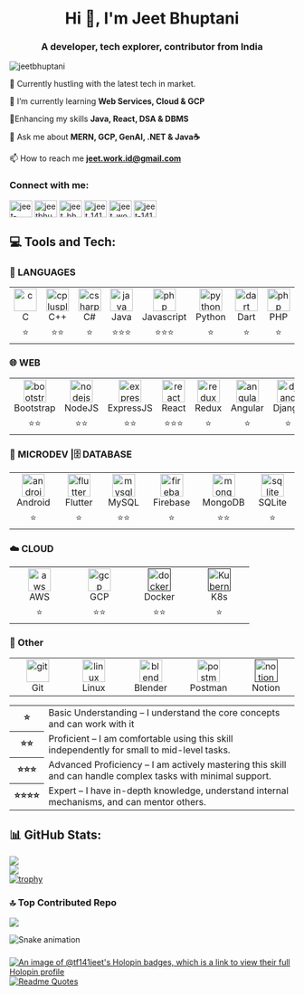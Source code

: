 <h1 align="center">Hi 👋, I'm Jeet Bhuptani</h1>
<h3 align="center">A developer, tech explorer, contributor from India</h3>

<p align="left"> <img src="https://komarev.com/ghpvc/?username=jeetbhuptani&label=Profile%20views&color=0e75b6&style=flat" alt="jeetbhuptani" /> </p>

🔭 Currently hustling with the latest tech in market.

🌱 I’m currently learning **Web Services, Cloud & GCP**

🌟Enhancing my skills **Java, React, DSA & DBMS**

💬 Ask me about **MERN, GCP, GenAI, .NET & Java☕**

📫 How to reach me **jeet.work.id@gmail.com**

<h3 align="left">Connect with me:</h3>
<p align="left">
<a href="https://codepen.io/jeet-bhuptani" target="blank"><img align="center" src="https://raw.githubusercontent.com/rahuldkjain/github-profile-readme-generator/master/src/images/icons/Social/codepen.svg" alt="jeet-bhuptani" height="30" width="40" /></a>
<a href="https://twitter.com/jeetbhuptani" target="blank"><img align="center" src="https://raw.githubusercontent.com/rahuldkjain/github-profile-readme-generator/master/src/images/icons/Social/twitter.svg" alt="jeetbhuptani" height="30" width="40" /></a>
<a href="https://instagram.com/jeet_bhuptani" target="blank"><img align="center" src="https://raw.githubusercontent.com/rahuldkjain/github-profile-readme-generator/master/src/images/icons/Social/instagram.svg" alt="jeet_bhuptani" height="30" width="40" /></a>
<a href="https://www.codechef.com/users/jeet_141" target="blank"><img align="center" src="https://cdn.jsdelivr.net/npm/simple-icons@3.1.0/icons/codechef.svg" alt="jeet_141" height="30" width="40" /></a>
<a href="https://www.hackerrank.com/jeet_work_id" target="blank"><img align="center" src="https://raw.githubusercontent.com/rahuldkjain/github-profile-readme-generator/master/src/images/icons/Social/hackerrank.svg" alt="jeet_work_id" height="30" width="40" /></a>
<a href="https://www.leetcode.com/jeet-141" target="blank"><img align="center" src="https://raw.githubusercontent.com/rahuldkjain/github-profile-readme-generator/master/src/images/icons/Social/leet-code.svg" alt="jeet-141" height="30" width="40" /></a>
</p>

## 💻 Tools and Tech:
### 📃 LANGUAGES
<table>
  <tr align="center">
    <td width="90">
      <a href="https://www.cprogramming.com/" target="_blank" rel="noreferrer"> <img src="https://skillicons.dev/icons?i=c" alt="c" width="40" height="40"/> </a>
      <br>C
    </td>
    <td width="90">
      <a href="https://www.w3schools.com/cpp/" target="_blank" rel="noreferrer"> <img src="https://skillicons.dev/icons?i=cpp" alt="cplusplus" width="40" height="40"/> </a>
      <br>C++
    </td>
    <td width="90">
      <a href="https://www.w3schools.com/cs/" target="_blank" rel="noreferrer"> <img src="https://skillicons.dev/icons?i=cs" alt="csharp" width="40" height="40"/> </a> 
      <br>C#
    </td>
    <td width="90">
      <a href="https://www.java.com" target="_blank" rel="noreferrer"> <img src="https://skillicons.dev/icons?i=java" alt="java" width="40" height="40"/> </a>
      <br>Java
    </td>
    <td width="90">
      <a href="https://www.php.net" target="_blank" rel="noreferrer"> <img src="https://skillicons.dev/icons?i=javascript" alt="php" width="40" height="40"/> </a>
      <br>Javascript
    </td>
    <td width="90">
      <a href="https://www.python.org" target="_blank" rel="noreferrer"> <img src="https://skillicons.dev/icons?i=python" alt="python" width="40" height="40"/> </a> 
      <br>Python
    </td>
    <td width="90">
        <a href="https://dart.dev" target="_blank" rel="noreferrer"> <img src="https://skillicons.dev/icons?i=dart" alt="dart" width="40" height="40"/> </a>
      <br>Dart
    </td>
    <td width="90">
      <a href="https://www.php.net" target="_blank" rel="noreferrer"> <img src="https://skillicons.dev/icons?i=php" alt="php" width="40" height="40"/> </a>
      <br>PHP
    </td>
  </tr>
  <tr align="center">
    <td>⭐</td>
    <td>⭐⭐</td>
    <td>⭐</td>
    <td>⭐⭐⭐</td>
    <td>⭐⭐⭐</td>
    <td>⭐</td>
    <td>⭐</td>
    <td>⭐</td>
  </tr>
</table>

### 🌐 WEB
<table>
  <tr align="center">
    <td width="90">
      <a href="https://getbootstrap.com" target="_blank" rel="noreferrer"> <img src="https://skillicons.dev/icons?i=bootstrap" alt="bootstrap" width="40" height="40"/> </a>
      <br>Bootstrap
    </td>
    <td width="90">
      <a href="https://nodejs.org" target="_blank" rel="noreferrer"> <img src="https://skillicons.dev/icons?i=nodejs" alt="nodejs" width="40" height="40"/> </a>
      <br>NodeJS
    </td>
    <td width="90">
         <a href="https://expressjs.com" target="_blank" rel="noreferrer"> <img src="https://skillicons.dev/icons?i=expressjs" alt="express" width="40" height="40"/> </a>
      <br>ExpressJS
    </td>
    <td width="90">
         <a href="https://reactjs.org/" target="_blank" rel="noreferrer"> <img src="https://skillicons.dev/icons?i=react" alt="react" width="40" height="40"/> </a>
      <br>React
    </td>
    <td width="90">
        <a href="https://redux.js.org" target="_blank" rel="noreferrer"> <img src="https://skillicons.dev/icons?i=redux" alt="redux" width="40" height="40"/> </a>
      <br>Redux
    </td>
    <td width="90">
        <a href="https://angular.io" target="_blank" rel="noreferrer"> <img src="https://skillicons.dev/icons?i=angular" alt="angular" width="40" height="40"/> </a>
      <br>Angular
    </td>
    <td width="90">
        <a href="https://www.djangoproject.com/" target="_blank" rel="noreferrer"> <img src="https://skillicons.dev/icons?i=django" alt="django" width="40" height="40"/> </a>
      <br>Django
    </td>
    <td width="90">
        <a href="https://spring.io/" target="_blank" rel="noreferrer"> <img src="https://skillicons.dev/icons?i=spring" alt="spring" width="40" height="40"/> </a>
      <br>Spring
    </td>    
    <td width="90">
        <a href="https://dotnet.microsoft.com/" target="_blank" rel="noreferrer"> <img src="https://skillicons.dev/icons?i=dotnet" alt="dotnet" width="40" height="40"/> </a>
      <br>.NET
    </td>
  </tr>
  <tr align="center">
    <td>⭐⭐</td>
    <td>⭐⭐</td>
    <td>⭐⭐</td>
    <td>⭐⭐⭐</td>
    <td>⭐</td>
    <td>⭐</td>
    <td>⭐</td>
    <td>⭐</td>
    <td>⭐⭐⭐</td>
  </tr>
</table>

### 📱 MICRODEV |🗄️ DATABASE 
<table>
  <tr align="center">
    <td width="90">
      <a href="https://developer.android.com" target="_blank" rel="noreferrer"> <img src="https://skillicons.dev/icons?i=androidstudio" alt="android" width="40" height="40"/> </a> 
      <br>Android
    </td>
    <td width="90">
      <a href="https://flutter.dev" target="_blank" rel="noreferrer"> <img src="https://skillicons.dev/icons?i=flutter" alt="flutter" width="40" height="40"/></a>
      <br>Flutter
    </td>
    <td width="90">
      <a href="https://www.mysql.com/" target="_blank" rel="noreferrer"> <img src="https://skillicons.dev/icons?i=mysql" alt="mysql" width="40" height="40"/> </a>
      <br>MySQL
    </td> 
    <td width="90">
      <a href="https://firebase.google.com/" target="_blank" rel="noreferrer"> <img src="https://skillicons.dev/icons?i=firebase" alt="firebase" width="40" height="40"/> </a>
      <br>Firebase
    </td>
     <td width="90">
      <a href="https://www.mongodb.com/" target="_blank" rel="noreferrer"> <img src="https://skillicons.dev/icons?i=mongodb" alt="mongodb" width="40" height="40"/> </a>
      <br>MongoDB
    </td>
     <td width="90">
      <a href="https://www.sqlite.org/" target="_blank" rel="noreferrer"> <img src="https://skillicons.dev/icons?i=sqlite" alt="sqlite" width="40" height="40"/> </a>
      <br>SQLite
     </td>
  </tr>
  <tr align="center">
    <td>⭐</td>
    <td>⭐</td>
    <td>⭐⭐</td>
    <td>⭐</td>
    <td>⭐⭐</td>
    <td>⭐</td>
  </tr>
</table>

### ☁️ CLOUD
<table>
  <tr align="center">
    <td width="90">
        <a href="https://aws.amazon.com" target="_blank" rel="noreferrer"> <img src="https://skillicons.dev/icons?i=aws" alt="aws" width="40" height="40"/> </a>
      <br>AWS
    </td>
     <td width="90">
        <a href="https://cloud.google.com" target="_blank" rel="noreferrer"> <img src="https://skillicons.dev/icons?i=gcp" alt="gcp" width="40" height="40"/> </a>
      <br>GCP
    </td>
    <td width="90">
      <a href="" target="_blank" rel="noreferrer"> <img src="https://skillicons.dev/icons?i=docker" alt="docker" width="40" height="40"/> </a>
      <br>Docker
    </td>
    <td width="90">
      <a href="" target="_blank" rel="noreferrer"> <img src="https://skillicons.dev/icons?i=kubernetes" alt="Kubernetes" width="40" height="40"/> </a>
      <br>K8s
    </td>
  </tr>
  <tr align="center">
    <td>⭐</td>
    <td>⭐⭐</td>
    <td>⭐⭐</td>
    <td>⭐</td>
  </tr>
</table>


### 👾 Other
<table>
  <tr align="center">
    <td width="90">
      <a href="https://git-scm.com/" target="_blank" rel="noreferrer"> <img src="https://skillicons.dev/icons?i=git" alt="git" width="40" height="40"/> </a>
      <br>Git
    </td>
    <td width="90">
      <a href="https://www.linux.org/" target="_blank" rel="noreferrer"> <img src="https://skillicons.dev/icons?i=linux" alt="linux" width="40" height="40"/> </a> 
      <br>Linux
    </td>
    <td width="90">
      <a href="https://www.blender.org/" target="_blank" rel="noreferrer"> <img src="https://skillicons.dev/icons?i=blender" alt="blender" width="40" height="40"/> </a>
      <br>Blender
    </td>
    <td width="90">
      <a href="https://postman.com" target="_blank" rel="noreferrer"> <img src="https://skillicons.dev/icons?i=postman" alt="postman" width="40" height="40"/> </a>
      <br>Postman
    </td>
    <td width="90">
      <a href="" target="_blank" rel="noreferrer"> <img src="https://skillicons.dev/icons?i=notion" alt="notion" width="40" height="40"/> </a>
      <br>Notion
    </td>
  </tr>
</table>

<table>
  <tr>
    <th>⭐</th>
    <td>Basic Understanding – I understand the core concepts and can work with it</td>
  </tr>
  <tr>
    <th>⭐⭐</th>
    <td>Proficient – I am comfortable using this skill independently for small to mid-level tasks.</td>
  </tr>
  <tr>
    <th>⭐⭐⭐</th>
    <td>Advanced Proficiency – I am actively mastering this skill and can handle complex tasks with minimal support.</td>
  </tr>
  <tr>
    <th>⭐⭐⭐⭐</th>
    <td>Expert – I have in-depth knowledge, understand internal mechanisms, and can mentor others.</td>
  </tr>
<!--   <tr>
    <th>⭐⭐⭐⭐⭐</th>
    <td>Production-Level Expertise – I have extensive real-world experience using this skill in production environments, optimizing and scaling solutions effectively.</td>
  </tr> -->
</table>

## 📊 GitHub Stats:
![](https://github-readme-stats.vercel.app/api?username=jeetbhuptani&theme=dark&hide_border=false&include_all_commits=false&count_private=false)<br/>
![](https://nirzak-streak-stats.vercel.app/?user=jeetbhuptani&theme=dark&hide_border=false)<br/>
[![trophy](https://github-profile-trophy.vercel.app/?username=jeetbhuptani&rank=-?&theme=onestar&no-frame=true)](https://github.com/ryo-ma/github-profile-trophy)


### 🔝 Top Contributed Repo
![](https://github-contributor-stats.vercel.app/api?username=jeetbhuptani&limit=5&theme=dark&combine_all_yearly_contributions=true)


<img src="https://raw.githubusercontent.com/jeetbhuptani/jeetbhuptani/output/snake.svg" alt="Snake animation" />

###

<!--<picture>
  <source media="(prefers-color-scheme: dark)" srcset="https://raw.githubusercontent.com/jeetbhuptani/jeetbhuptani/output/pacman-contribution-graph-dark.svg">
  <source media="(prefers-color-scheme: light)" srcset="https://raw.githubusercontent.com/jeetbhuptani/jeetbhuptani/output/pacman-contribution-graph.svg">
  <img src="https://raw.githubusercontent.com/jeetbhuptani/jeetbhuptani/output/pacman-contribution-graph.svg">
</picture> -->

###


[![An image of @tf141jeet's Holopin badges, which is a link to view their full Holopin profile](https://holopin.me/tf141jeet)](https://holopin.io/@tf141jeet)
[![Readme Quotes](https://quotes-github-readme.vercel.app/api?type=horizontal&theme=dracula)](https://github.com/piyushsuthar/github-readme-quotes)

<!-- [![spotify-github-profile](https://spotify-github-profile.kittinanx.com/api/view?uid=31mntld22u3ntrc2ztsrrlvxfspu&cover_image=true&theme=default&show_offline=false&background_color=121212&interchange=false&bar_color=53b14f&bar_color_cover=true)](https://github.com/kittinan/spotify-github-profile)  -->
